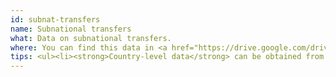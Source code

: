 ```yaml
---
id: subnat-transfers
name: Subnational transfers
what: Data on subnational transfers.
where: You can find this data in <a href="https://drive.google.com/drive/folders/0B9Bl74fkjArzcWtDMDE3eUtYajA">EITI reports and summary data files</a>. Examples include
tips: <ul><li><strong>Country-level data</strong> can be obtained from the summary data files which are commonly in spreadsheet format.</li><li><strong>Regional and local government data</strong> is available from EITI reports but scraping the data is needed as these reports are commonly in PDF format.</li></ul>
---
```

